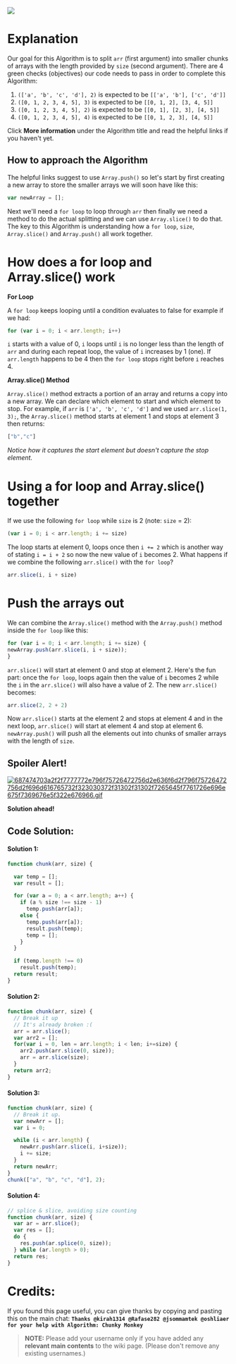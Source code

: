 ![](http://i.imgur.com/RdrnNvA.png)

# Explanation
Our goal for this Algorithm is to split `arr` (first argument) into smaller chunks of arrays with the length provided by `size` (second argument). There are 4 green checks (objectives) our code needs to pass in order to complete this Algorithm:
1. `(['a', 'b', 'c', 'd'], 2)` is expected to be `[['a', 'b'], ['c', 'd']]`
2. `([0, 1, 2, 3, 4, 5], 3)` is expected to be `[[0, 1, 2], [3, 4, 5]]`
3. `([0, 1, 2, 3, 4, 5], 2)` is expected to be `[[0, 1], [2, 3], [4, 5]]`
4. `([0, 1, 2, 3, 4, 5], 4)` is expected to be `[[0, 1, 2, 3], [4, 5]]`

Click **More information** under the Algorithm title and read the helpful links if you haven't yet.   

## How to approach the Algorithm
The helpful links suggest to use `Array.push()` so let's start by first creating a new array to store the smaller arrays we will soon have like this:

```js
var newArray = [];
```

  Next we'll need a `for loop` to loop through `arr` then finally we need a method to do the actual splitting and we can use `Array.slice()` to do that. The key to this Algorithm is understanding how a `for loop`, `size`, `Array.slice()` and `Array.push()` all work together.  

# How does a for loop and Array.slice() work
**For Loop**

A `for loop` keeps looping until a condition evaluates to false for example if we had:

```js
for (var i = 0; i < arr.length; i++)
```

  `i` starts with a value of 0, `i` loops until `i` is no longer less than the length of `arr` and during each repeat loop, the value of `i` increases by 1 (one). If `arr.length` happens to be 4 then the `for loop` stops right before `i` reaches 4.  

**Array.slice() Method**

`Array.slice()` method extracts a portion of an array and returns a copy into a new array. We can declare which element to start and which element to stop. For example, if `arr` is `['a', 'b', 'c', 'd']` and we used `arr.slice(1, 3);`, the `Array.slice()` method starts at element 1 and stops at element 3 then returns:

```js
["b","c"]
```

_Notice how it captures the start element but doesn't capture the stop element._  

# Using a for loop and Array.slice() together
If we use the following `for loop` while `size` is 2 (note: `size` = 2):

```js
(var i = 0; i < arr.length; i += size)
```

  The loop starts at element 0, loops once then `i += 2` which is another way of stating `i = i + 2` so now the new value of `i` becomes 2. What happens if we combine the following `arr.slice()` with the `for loop`?

```js
arr.slice(i, i + size)
```

# Push the arrays out
We can combine the `Array.slice()` method with the `Array.push()` method inside the `for loop` like this:

```js
for (var i = 0; i < arr.length; i += size) {
newArray.push(arr.slice(i, i + size));
}
```

  `arr.slice()` will start at element 0 and stop at element 2. Here's the fun part: once the `for loop`, loops again then the value of `i` becomes 2 while the `i` in the `arr.slice()` will also have a value of 2. The new `arr.slice()` becomes:

```js
arr.slice(2, 2 + 2)
```

  Now `arr.slice()` starts at the element 2 and stops at element 4 and in the next loop, `arr.slice()` will start at element 4 and stop at element 6. `newArray.push()` will push all the elements out into chunks of smaller arrays with the length of `size`.

## Spoiler Alert!
[![687474703a2f2f7777772e796f75726472756d2e636f6d2f796f75726472756d2f696d616765732f323030372f31302f31302f7265645f7761726e696e675f7369676e5f322e676966.gif](https://files.gitter.im/FreeCodeCamp/Wiki/nlOm/thumb/687474703a2f2f7777772e796f75726472756d2e636f6d2f796f75726472756d2f696d616765732f323030372f31302f31302f7265645f7761726e696e675f7369676e5f322e676966.gif)](https://files.gitter.im/FreeCodeCamp/Wiki/nlOm/687474703a2f2f7777772e796f75726472756d2e636f6d2f796f75726472756d2f696d616765732f323030372f31302f31302f7265645f7761726e696e675f7369676e5f322e676966.gif)

**Solution ahead!**  

## Code Solution:

#### Solution 1:

```js
function chunk(arr, size) {

  var temp = [];
  var result = [];

  for (var a = 0; a < arr.length; a++) {
    if (a % size !== size - 1)
      temp.push(arr[a]);
    else {
      temp.push(arr[a]);
      result.push(temp);
      temp = [];
    }
  }

  if (temp.length !== 0)
    result.push(temp);
  return result;
}
```

#### Solution 2:

```js
function chunk(arr, size) {
  // Break it up
  // It's already broken :(
  arr = arr.slice();
  var arr2 = [];
  for(var i = 0, len = arr.length; i < len; i+=size) {
    arr2.push(arr.slice(0, size));
    arr = arr.slice(size);
  }
  return arr2;
}
```

#### Solution 3:

```js
function chunk(arr, size) {
  // Break it up.
  var newArr = [];
  var i = 0;

  while (i < arr.length) {
    newArr.push(arr.slice(i, i+size));
    i += size;
  }
  return newArr;
}
chunk(["a", "b", "c", "d"], 2);
```

#### Solution 4:

```js
// splice & slice, avoiding size counting
function chunk(arr, size) {
  var ar = arr.slice();
  var res = [];
  do {
    res.push(ar.splice(0, size));
  } while (ar.length > 0);
  return res;
}
```

# Credits:
If you found this page useful, you can give thanks by copying and pasting this on the main chat: **`Thanks @kirah1314 @Rafase282 @jsommamtek @oshliaer for your help with Algorithm: Chunky Monkey`**

> **NOTE:** Please add your username only if you have added any **relevant main contents** to the wiki page. (Please don't remove any existing usernames.)

